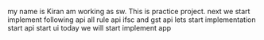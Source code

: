 my name is Kiran
am working as sw.
This is practice project.
next we start implement following api
all rule api
ifsc and gst api
lets start implementation
start api
start ui
today we will
start implement app
